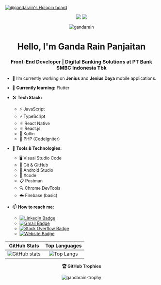 [![@gandarain's Holopin board](https://holopin.io/api/user/board?user=gandarain)](https://holopin.io/@gandarain)

<p align="center">
  <img src="https://img.shields.io/badge/Mobile%20Developer%20Enthusiast-blue?style=for-the-badge" />
  <img src="https://img.shields.io/badge/React-Developer-61DAFB?style=for-the-badge&logo=react&logoColor=black" />
</p>

<p align="center">
  <img src="https://komarev.com/ghpvc/?username=gandarain&label=Profile%20views&color=0e75b6&style=flat" alt="gandarain" />
</p>

<h1 align="center">Hello, I'm Ganda Rain Panjaitan</h1>
<h3 align="center">Front-End Developer | Digital Banking Solutions at PT Bank SMBC Indonesia Tbk</h3>

<div align="left">
  
- 🚀 I’m currently working on <b>Jenius</b> and <b>Jenius Daya</b> mobile applications.
- 🌱 <b>Currently learning:</b> Flutter
- 🛠️ <b>Tech Stack:</b>  
  - ⚡ JavaScript  
  - ⚡ TypeScript  
  - ⚛️ React Native  
  - ⚛️ React.js  
  - 🤖 Kotlin  
  - 🐘 PHP (CodeIgniter)

- 🧰 <b>Tools & Technologies:</b>
  - 🖥️ Visual Studio Code
  - 🧩 Git & GitHub
  - 📱 Android Studio
  - 🍎 Xcode
  - 📋 Postman
  - 🔍 Chrome DevTools
  - ☁️ Firebase (basic)
  
- 📫 <b>How to reach me:</b>
  - [![LinkedIn Badge](https://img.shields.io/badge/-LinkedIn-blue?style=flat-square&logo=Linkedin&logoColor=white)](https://www.linkedin.com/in/ganda-rain-panjaitan-49aa18162/)
  - [![Gmail Badge](https://img.shields.io/badge/-Gmail-c14438?style=flat-square&logo=Gmail&logoColor=white)](mailto:gandarainpanjaitan@gmail.com)
  - [![Stack Overflow Badge](https://img.shields.io/badge/-StackOverflow-orange?style=flat-square&logo=Stackoverflow&logoColor=white)](https://stackoverflow.com/users/11513854/ganda-rain-panjaitan)
  - [![Website Badge](https://img.shields.io/website-up-down-green-red/http/shields.io.svg)](https://www.gandarainpanjaitan.com)

</div>

<div align="center">

**GitHub Stats** | **Top Languages**
:---: | :---:
![GitHub stats](https://github-readme-stats.vercel.app/api?username=gandarain&show_icons=true&theme=tokyonight) | ![Top Langs](https://github-readme-stats.vercel.app/api/top-langs/?username=gandarain&theme=tokyonight&layout=compact&hide=html,php,hack,css,TeX)

</div>

<div align="center">

**🏆 GitHub Trophies**
  
<p align="center">
  <img src="https://github-profile-trophy.vercel.app/?username=gandarain&theme=tokyonight&column=4&margin-w=10&margin-h=10" alt="gandarain-trophy" />
</p>

</div>
